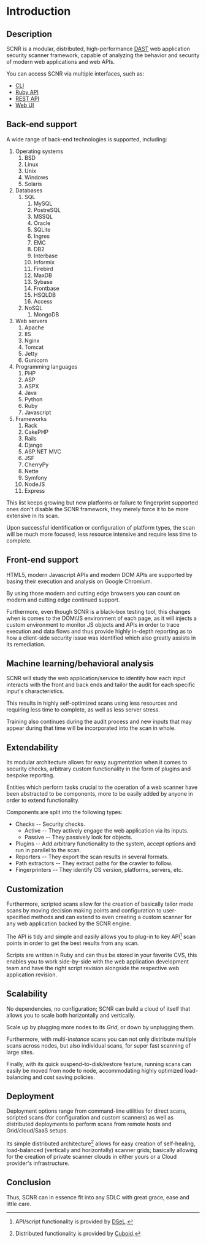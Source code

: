 # Introduction

## Description

SCNR is a modular, distributed, high-performance 
[DAST](https://en.wikipedia.org/wiki/Dynamic_application_security_testing) web
application security scanner framework, capable of analyzing the behavior and
security of modern web applications and web APIs.

You can access SCNR via multiple interfaces, such as:

* [CLI](./interfaces/cli.md)
* [Ruby API](./interfaces/ruby-api/index.md)
* [REST API](./interfaces/rest-api/index.md)
* [Web UI](./interfaces/web/index.md)

## Back-end support

A wide range of back-end technologies is supported, including:

1. Operating systems
   1. BSD
   2. Linux
   3. Unix
   4. Windows
   5. Solaris
2. Databases
   1. SQL
      1. MySQL
      2. PostreSQL
      3. MSSQL
      4. Oracle
      5. SQLite
      6. Ingres
      7. EMC
      8. DB2
      9. Interbase
      10. Informix
      11. Firebird
      12. MaxDB
      13. Sybase
      14. Frontbase
      15. HSQLDB
      16. Access
   2. NoSQL
      1. MongoDB
3. Web servers
   1. Apache
   2. IIS
   3. Nginx
   4. Tomcat
   5. Jetty
   6. Gunicorn
4. Programming languages
   1. PHP
   2. ASP
   3. ASPX
   4. Java
   5. Python
   6. Ruby
   7. Javascript
5. Frameworks
   1. Rack
   2. CakePHP
   3. Rails
   4. Django
   5. ASP.NET MVC
   6. JSF
   7. CherryPy
   8. Nette
   9. Symfony
   10. NodeJS
   11. Express

This list keeps growing but new platforms or failure to fingerprint supported 
ones don't disable the SCNR framework, they merely force it to be more extensive in its scan.

Upon successful identification or configuration of platform types, the scan will 
be much more focused, less resource intensive and require less time to complete.

## Front-end support

HTML5, modern Javascript APIs and modern DOM APIs are supported by basing their
execution and analysis on Google Chromium.

By using those modern and cutting edge browsers you can count on modern and cutting
edge continued support.

Furthermore, even though SCNR is a black-box testing tool, this changes when is 
comes to the DOM/JS environment of each page, as it will injects a custom environment
to monitor JS objects and APIs in order to trace execution and data flows and thus 
provide highly in-depth reporting as to how a client-side security issue was 
identified which also greatly assists in its remediation.

## Machine learning/behavioral analysis

SCNR will study the web application/service to identify how each input interacts
with the front and back ends and tailor the audit for each specific input's characteristics.

This results in highly self-optimized scans using less resources and requiring
less time to complete, as well as less server stress.

Training also continues during the audit process and new inputs that may appear
during that time will be incorporated into the scan in whole.

## Extendability

Its modular architecture allows for easy augmentation when it comes to security checks,
arbitrary custom functionality in the form of plugins and bespoke reporting.

Entities which perform tasks crucial to the operation of a web scanner have
been abstracted to be components, more to be easily added by anyone in order to
extend functionality.

Components are split into the following types:

* Checks -- Security checks.
  * Active -- They actively engage the web application via its inputs.
  * Passive -- They passively look for objects.
* Plugins -- Add arbitrary functionality to the system, accept options and run in parallel to the scan.
* Reporters -- They export the scan results in several formats.
* Path extractors -- They extract paths for the crawler to follow.
* Fingerprinters -- They identify OS version, platforms, servers, etc.

## Customization

Furthermore, scripted scans allow for the creation of basically tailor made
scans by moving decision making points and configuration to user-specified
methods and can extend to even creating a custom scanner for any web application
backed by the SCNR engine.

The API is tidy and simple and easily allows you to plug-in to key API[^dsel] scan points
in order to get the best results from any scan.

Scripts are written in Ruby and can thus be stored in your favorite CVS, this
enables you to work side-by-side with the web application development team and
have the right script revision alongside the respective web application revision.

## Scalability

No dependencies, no configuration; SCNR can build a cloud of itself that allows
you to scale both horizontally and vertically.

Scale up by plugging more nodes to its _Grid_, or down by unplugging them.

Furthermore, with multi-_Instance_ scans you can not only distribute multiple 
scans across nodes, but also individual scans, for super fast scanning of large sites.

Finally, with its quick suspend-to-disk/restore feature, running scans can easily be moved from node
to node, accommodating highly optimized load-balancing and cost saving policies.

## Deployment

Deployment options range from command-line utilities for direct scans, 
scripted scans (for configuration and custom scanners) as well as distributed 
deployments to perform scans from remote hosts and Grid/cloud/SaaS setups.

Its simple distributed architecture[^cuboid] allows for easy creation of self-healing,
load-balanced (vertically and horizontally) scanner grids; basically allowing for
the creation of private scanner clouds in either yours or a Cloud provider's infrastructure.

## Conclusion

Thus, SCNR can in essence fit into any SDLC with great grace, ease and little care.

[^dsel]: API/script functionality is provided by [DSeL](https://github.com/qadron/DSeL).

[^cuboid]: Distributed functionality is provided by [Cuboid](https://github.com/qadron/cuboid).
